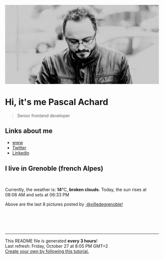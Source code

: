 ![Pascal Achard](./images/photo-pascal-achard.jpg)
# Hi, it's me Pascal Achard
> Senior frontend developer

## Links about me
- [www](https://www.pascal-achard.com)
- [Twitter](https://twitter.com/botmaster)
- [Linkedin](http://www.linkedin.com/in/pascal-achard)


## I live in Grenoble (french Alpes)
<img src="https://openweathermap.org/img/wn/04n@2x.png" alt="">

Currently, the weather is: **14**°C, **broken clouds**.
Today, the sun rises at 08:08 AM and sets at 06:33 PM

Above are the last 8 pictures posted by <a href="https://www.instagram.com/villedegrenoble/" target="_blank"><img alt="" src="https://upload.wikimedia.org/wikipedia/commons/thumb/e/e7/Instagram_logo_2016.svg/1024px-Instagram_logo_2016.svg.png" width="20"/> @villedegrenoble!</a>

<p style="display: flex; flex-wrap: wrap; gap: 20px;">
        <img src="https://cdn1.picuki.com/hosted-by-instagram/q/0exhNuNYnjBGZDHIdN5WmL9I2Pk2GAlRNucaS7j0nyZiNxIsbHWB58ltwdev%7C%7CDlyKw1oASyLfzZl5oMiUVpUZFR8P0TaSbWMSTZV56uaVoCk0zRv%7C%7CJBjnb40KnUXZ3Su88opOzjYMTIfQeoEH%7C%7Cb2rvUW+%7C%7C7wbTYNpi2TNLxCyQlWotfpUrJy9ZRzt52U1h+189JldAJZ+jtvdBFundPZlTIeAf3+Idp1orN2S%7C%7CkKhtAKv6K81SO2ECMseW16GX6Rv5+HoOAAuiDpYGhpqzfheKc4EEMWggiu5AMXntt4obqlHaxVgckHv4z+CmMDUjFKiCU%7C%7Ck8SqtgLsSUHv3EBQnjeel%7C%7CW+eqN29qrRI9G3GNHk%7C%7CwLSeKPEH+lGT2lcFcryXWbTeKCeNv0LqaNlFddK3l3iyDLlfpHVmhx0WWMf0BLTX8NUBcKTx5C3+3ON2j%7C%7Cd9VNt.jpeg" alt="" width="200"/>
        <img src="https://cdn1.picuki.com/hosted-by-instagram/q/0exhNuNYnjBGZDHIdN5WmL9I2Pk2GAlRNucaS7j0nyZiNxIsbHWB58ltwdGn%7C%7CDh6Kwh9HS+LfzZl4osvU1lVZFN8O0TXTrWNTj9U7qydU+%7C%7CN0TVj95ZnnbYyLXwdZHWq9soqXAmYdSgIGaYDG7uo%7C%7CesJ%7C%7CPnucjcFrjOMNbRKmDdttdCwFahlza4lsfe4kx2xu5xncG114WNxahlw5OLUqQUCSKn5PN1gpKZlR7pCjMsS5LujyWu+H2xkfWx9Ez7RtI7V2dENhhzrdSFlqjHxAZY1LHMRiVbmgQELo6EcnaSqDaBM4bMrlJmOYCACW2E2hjtfwZftgAHsSUGImUBRwT2Ej+b3ffZ79sXPBPW5VMnoyRDsZ+H6BL5KU04JItjQBXnfCdbgA8FOj7p6MfJfw3Cg%7C%7CgyeTYHT7VV+AWgc1meoXMsiYbuiyqyb4X7U32WM81Jvxg==.jpeg" alt="" width="200"/>
        <img src="https://cdn1.picuki.com/hosted-by-instagram/q/0exhNuNYnjBGZDHIdN5WmL9I2Pk2GAlRNucaS7j0nyZiNxIsbHWB58ltwdev%7C%7CDlyKw1oASyLfzZl5ogrVVRTZFR8PUzdTrSBRTxT66+eVICj1DFh95JmlrY2KnceZXep88ovOzjYMTIfQeoEH%7C%7Cbx7a8Koru5A2MGo1zRMrBC0GAG4fy3UPI7mslm3ayEv0Pxto0%7C%7CNylL9XkgKQcursrV%7C%7CndYEvL+M4Byp6JzSPkCj9ND1OHtpCa5BTB7Kz44KD6chYTJnLMslSvvQxwp2nekcogDEGQJrWaV8RM1v9EPp7TzN916+N8ZkIGRT2UFAjsm8lJhmMntxxzsbkSO3XZwy3XLj4qOXccBnrTgcfGZRM67+3bXI5jvP4h4WXggKa%7C%7CvAXOKc8CXQcdcy90aT91vgn3ltjmzd4%7C%7Cn1RcsXDcZ1mDd.jpeg" alt="" width="200"/>
        <img src="https://cdn1.picuki.com/hosted-by-instagram/q/0exhNuNYnjBGZDHIdN5WmL9I2Pk2GAlRNecaS7j0nyZiNxIsbHWB58ltwdev%7C%7CDlyKw1oASyLfzZl5YkuVFhRZFR8PUHdSLeORTtW66WbV4Cj2zBv95NjnLwyL3IcY3er8MZDCnicKyVHDe0AUqilsOoU%7C%7CeXvbD4FuDKSPLQT9zJBpY6uSKVKz8J13bHR1Bv9vdBhGy5CoiVxfA8XrN7loi5XVfrjJs9zt6B6CLEAnchRpr6gnSu5X2soeGpwWT6ars3+ke08hiL8KWRooieYSaoEIEQd3GTihQw+qKcXkbCLFbU1++lssrSRSWIKAk1ElkVtwIOctgLsSSaq3EEPlC2GhLy5L652mbT2BMLLR4PFzSnldODXAIp+EFQEJaWFUlPNOMe6Fc9WrNJCSOp76Am3plKYTZGy0xYsUmAZpWeoWME2fPOe+7yt9iqIgG7b9FE=.jpeg" alt="" width="200"/>
        <img src="https://cdn1.picuki.com/hosted-by-instagram/q/0exhNuNYnjBGZDHIdN5WmL9I2Pk2GAlRNucaS7j0nyZiNxIsbHWB58ltwdev%7C%7CDlyKw1oASyLfzZj4I0uVl1XZFR%7C%7CNEDeQbKNRThV6KyYUICm1Txk9JRgnbw8KHcbbXCq9McvOzjYMTIfQeoEH%7C%7Cb2rvUW+%7C%7C7wbTYNpi2TNLxCyQlWotfpUrJy9ZRzt52U1h+189JldAJZ+jtvdBFundPZlTIeAf3+Idp1orN2S%7C%7CkKhtAKv6K81SO2ECMseW16GX6Rv5+HoOAAuiDpYGhpqzHheKc4EEMWggj25RMJgpUt0dbxAaxV5vUUh6b2CmMDUjFKiCU%7C%7Ck8SqtgLsSUHv3EBQnjeel%7C%7CW+eqN29qrRI9C1A%7C%7Czf9Qj%7C%7CduT4BbdgCmwNL+XMR2XtNOO6Uc1Xt61fFuJq9VSdxxyRVYDzmhx0WWMf0BGuL8RSBcKTx5C3+3ON2j%7C%7Cd9VNt.jpeg" alt="" width="200"/>
        <img src="https://cdn1.picuki.com/hosted-by-instagram/q/0exhNuNYnjBGZDHIdN5WmL9I2Pk2GAlRNecaS7j0nyZiNxIsbHWB58ltwdGn%7C%7CDh6Kwh9HS+LfzZj4YIrUV5ZZFB4OULfSbGNSz5c6KqYU4Cm1Dxj8Z5knbs1KnwcYHGt8ccsOzjYMTIfQeoEH%7C%7Cb2rvUV8PvwazQFuDSQNOUtzCVG%7C%7CMm0X51wm8Qf8fTT0FOzv9R3GzNJzWM1eUAmscnbrSgLUbr2Ptl78ewmCLECi4kD6ezqlWu2FHlsRGB9KDOertaQzr9Fui3rSzow+DyUbZgCKGFGimqjljcJ64sehKqrcohp1KMZnpGGTzYQfU1KhjUok5e%7C%7CynSAPSam1x4Ck1%7C%7CyxJHndqp1qJPFL96bZfHB6HHpeOLoIbhCdFsoP6rEQ3n4ceGBIIVgxN0bDvNvkVGwrVDoJ5OjiUcpQgpEgAuYBZYtG%7C%7C%7C%7COkfvy.jpeg" alt="" width="200"/>
        <img src="https://cdn1.picuki.com/hosted-by-instagram/q/0exhNuNYnjBGZDHIdN5WmL9I2Pk2GAlRNucaS7j0nyZiNxIsbHWB58ltwdev%7C%7CDlyKw1oASyLfzZj4IIvWV9YZFR%7C%7CNEDeSrOMRThV6KiRUYCh1j1i8JFmkLoxKX0eYXOu98AkOzjYMTIfQeoEH%7C%7Cbx7a8Koru5A2MGo1zRMrBC0GAG4fy3UPI7mslm3ayEv0Pxto0%7C%7CNylL9XkgKQcursrV%7C%7CndYEvL+M4Byp6JzSPkCj9ND1OHtpCa5BTB7Kz04KD6chYTJnLM3pijCJCcqo0SLZogDd2QNkkDi8RM1v9EPp7TzN916+N8ZkIGRT2UFAjsm8lJhmMntxxzsbkGq9kBZxjOGx6uBK8YzipHadfGOYYn+ywWUPrbvEq51cl4iI%7C%7CXsdFDpdNqhQcdcy90aSKgehA2Utjmzd4%7C%7Cn1RcsXDcZ1mDd.jpeg" alt="" width="200"/>
        <img src="https://cdn1.picuki.com/hosted-by-instagram/q/0exhNuNYnjBGZDHIdN5WmL9I2Pk2GAlRNucaS7j0nyZiNxIsbHWB58ltwdGn%7C%7CDh6Kwh9HS+LfzZh4IwvWV5RZFN4NEbbSbSOTTpT7qSdVu%7C%7CN1TRm9JZklrY1KHMZbHCr9MIvUgmYdSgIGaYDG7uo%7C%7CesJ+vrucjMBpi2XMLQT9zJBpY6uSKVKz8B1pJ2Jg3Tt%7C%7C9k4Ki5e82wzJURmpNHNpW5HDrr2PM86o6N0QrlChMIRrdDgmBq7EHl3Kj4mUQ+RubTOl+1ej3O7XR0R4kXybPEaFxUL0Vap5VA0toFzqaqTZY49ztwZkIH2CmUEXTE86kEon5zgx3PySWaN%7C%7CRYEy1LXlYu8Yq0DkJS9IcuVcc7I63nlVoLHArl6DHUcMqqEC0nZecfnJo5Wk9YZSats8XrjokCCerPLzxp1WW1I0GHfWg==.jpeg" alt="" width="200"/>
</p>

------------
<p>This README file is generated <b>every 3 hours</b>!
    <br />Last refresh: Friday, October 27 at 8:05 PM GMT+2
    <br /><a href="https://medium.com/@th.guibert/how-to-create-a-self-updating-readme-md-for-your-github-profile-f8b05744ca91">Create your own by following this tutorial.</a>
</p>
<p><a href="https://github.com/botmaster/botmaster/actions/workflows/main.yaml"><img alt="" src="https://github.com/botmaster/botmaster/actions/workflows/main.yaml/badge.svg" /></a></p>

